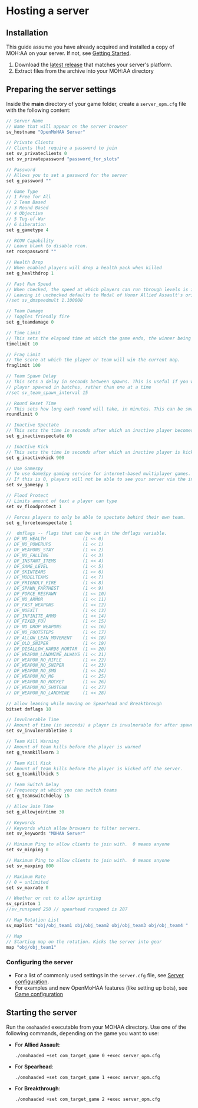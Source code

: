 # Hosting a server

## Installation

This guide assume you have already acquired and installed a copy of MOH:AA on your server. If not, see [Getting Started](../01-intro/01-installation.md).

1. Download the [latest release](https://github.com/openmoh/openmohaa/releases) that matches your server's platform.
2. Extract files from the archive into your MOH:AA directory

## Preparing the server settings

Inside the **main** directory of your game folder, create a `server_opm.cfg` file with the following content:

```c
// Server Name
// Name that will appear on the server browser
sv_hostname "OpenMoHAA Server"

// Private Clients
// Clients that require a password to join
set sv_privateclients 0
set sv_privatepassword "password_for_slots"

// Password
// Allows you to set a password for the server
set g_password ""

// Game Type
// 1 Free for All
// 2 Team Based
// 3 Round Based
// 4 Objective
// 5 Tug-of-War
// 6 Liberation
set g_gametype 4

// RCON Capability
// Leave blank to disable rcon.
set rconpassword ""

// Health Drop
// When enabled players will drop a health pack when killed
set g_healthdrop 1

// Fast Run Speed
// When checked, the speed at which players can run through levels is increased. 
// Leaving it unchecked defaults to Medal of Honor Allied Assault's original run speed
//set sv_dmspeedmult 1.100000

// Team Damage
// Toggles friendly fire
set g_teamdamage 0

// Time Limit
// This sets the elapsed time at which the game ends, the winner being the player with the highest score at that time.
timelimit 10

// Frag Limit
// The score at which the player or team will win the current map.
fraglimit 100

// Team Spawn Delay
// This sets a delay in seconds between spawns. This is useful if you would like the 
// player spawned in batches, rather than one at a time
//set sv_team_spawn_interval 15

// Round Reset Time
// This sets how long each round will take, in minutes. This can be smaller than the map rotation time, but not larger.
roundlimit 0

// Inactive Spectate
// This sets the time in seconds after which an inactive player becomes a spectator. To save server bandwidth, 60 seconds is default.
set g_inactivespectate 60

// Inactive Kick
// This sets the time in seconds after which an inactive player is kicked out of the game. 900 (15 minutes) seconds is default.
set g_inactivekick 900

// Use Gamespy
// To use GameSpy gaming service for internet-based multiplayer games.  
// If this is 0, players will not be able to see your server via the in-game browser nor gamespy arcade.
set sv_gamespy 1

// Flood Protect
// Limits amount of text a player can type
set sv_floodprotect 1

// Forces players to only be able to spectate behind their own team. 
set g_forceteamspectate 1

//  dmflags -- flags that can be set in the dmflags variable.
// DF_NO_HEALTH              (1 << 0)
// DF_NO_POWERUPS            (1 << 1)
// DF_WEAPONS_STAY           (1 << 2)
// DF_NO_FALLING             (1 << 3)
// DF_INSTANT_ITEMS          (1 << 4)
// DF_SAME_LEVEL             (1 << 5)
// DF_SKINTEAMS              (1 << 6)
// DF_MODELTEAMS             (1 << 7)
// DF_FRIENDLY_FIRE          (1 << 8)
// DF_SPAWN_FARTHEST         (1 << 9)
// DF_FORCE_RESPAWN          (1 << 10)
// DF_NO_ARMOR               (1 << 11)
// DF_FAST_WEAPONS           (1 << 12)
// DF_NOEXIT                 (1 << 13)
// DF_INFINITE_AMMO          (1 << 14)
// DF_FIXED_FOV              (1 << 15)
// DF_NO_DROP_WEAPONS        (1 << 16)
// DF_NO_FOOTSTEPS           (1 << 17)
// DF_ALLOW_LEAN_MOVEMENT    (1 << 18)
// DF_OLD_SNIPER             (1 << 19)
// DF_DISALLOW_KAR98_MORTAR  (1 << 20)
// DF_WEAPON_LANDMINE_ALWAYS (1 << 21)
// DF_WEAPON_NO_RIFLE        (1 << 22)
// DF_WEAPON_NO_SNIPER       (1 << 23)
// DF_WEAPON_NO_SMG          (1 << 24)
// DF_WEAPON_NO_MG           (1 << 25)
// DF_WEAPON_NO_ROCKET       (1 << 26)
// DF_WEAPON_NO_SHOTGUN      (1 << 27)
// DF_WEAPON_NO_LANDMINE     (1 << 28)

// allow leaning while moving on Spearhead and Breakthrough
bitset dmflags 18

// Invulnerable Time
// Amount of time (in seconds) a player is invulnerable for after spawning (default=3 seconds)
set sv_invulnerabletime 3

// Team Kill Warning
// Amount of team kills before the player is warned
set g_teamkillwarn 3

// Team Kill Kick
// Amount of team kills before the player is kicked off the server.
set g_teamkillkick 5

// Team Switch Delay
// Frequency at which you can switch teams
set g_teamswitchdelay 15

// Allow Join Time
set g_allowjointime 30

// Keywords
// Keywords which allow browsers to filter servers.
set sv_keywords "MOHAA Server"

// Minimum Ping to allow clients to join with.  0 means anyone
set sv_minping 0

// Maximum Ping to allow clients to join with.  0 means anyone
set sv_maxping 800

// Maximum Rate
// 0 = unlimited
set sv_maxrate 0

// Whether or not to allow sprinting
sv_sprinton 1
//sv_runspeed 250 // spearhead runspeed is 287

// Map Rotation List
sv_maplist "obj/obj_team1 obj/obj_team2 obj/obj_team3 obj/obj_team4 "

// Map
// Starting map on the rotation. Kicks the server into gear
map "obj/obj_team1"
```

### Configuring the server

- For a list of commonly used settings in the `server.cfg` file, see [Server configuration](../03-configuration/02-configuration-server.md).
- For examples and new OpenMoHAA features (like setting up bots), see [Game configuration](../03-configuration/01-configuration.md)

## Starting the server

Run the `omohaaded` executable from your MOHAA directory. Use one of the following commands, depending on the game you want to use:

- For **Allied Assault**:
  
  `./omohaaded +set com_target_game 0 +exec server_opm.cfg`
- For **Spearhead**:

  `./omohaaded +set com_target_game 1 +exec server_opm.cfg` 
- For **Breakthrough**:

  `./omohaaded +set com_target_game 2 +exec server_opm.cfg`
